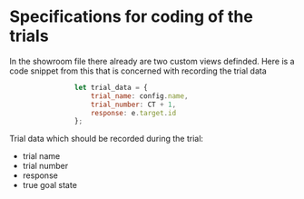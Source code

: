 # Specifications for coding of the trials

In the showroom file there already are two custom views definded.
Here is a code snippet from this that is concerned with recording the trial data
```javascript
                let trial_data = {
                    trial_name: config.name,
                    trial_number: CT + 1,
                    response: e.target.id
                };

```
Trial data which should be recorded during the trial:
- trial name
- trial number
- response
- true goal state
